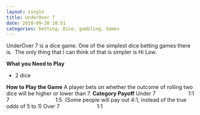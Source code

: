 ```yaml
---
layout: single
title: UnderOver 7
date: 2010-09-20 18:51
categories: betting, Dice, gambling, Games
---
```

UnderOver 7 is a dice game.
One of the simplest dice betting games there is.  The only thing that I can think of that is simpler is Hi Low.

<strong>What you Need to Play</strong>
<ul>
	<li>2 dice</li>
</ul>
<strong>How to Play the Game</strong>
A player bets on whether the outcome of rolling two dice will be higher or lower than 7.
<strong> Category </strong> <strong> Payoff</strong>
Under 7                      1:1
7                               1:5  (Some people will pay out 4:1, instead of the true odds of 5 to 1)
Over 7                         1:1
